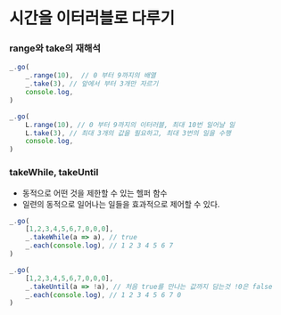 # 시간을 이터러블로 다루기

### range와 take의 재해석

```javascript
_.go(
    _.range(10),  // 0 부터 9까지의 배열
    _.take(3), // 앞에서 부터 3개만 자르기
    console.log,
)

_.go(
    L.range(10), // 0 부터 9까지의 이터러블, 최대 10번 일어날 일
    L.take(3), // 최대 3개의 값을 필요하고, 최대 3번의 일을 수행
    console.log,
)
```



### takeWhile, takeUntil

- 동적으로 어떤 것을 제한할 수 있는 헬퍼 함수
- 일련의 동적으로 일어나는 일들을 효과적으로 제어할 수 있다.

```javascript
_.go(
    [1,2,3,4,5,6,7,0,0,0],
    _.takeWhile(a => a), // true
    _.each(console.log), // 1 2 3 4 5 6 7
)

_.go(
    [1,2,3,4,5,6,7,0,0,0],
    _.takeUntil(a => !a), // 처음 true를 만나는 값까지 담는것 !0은 false
    _.each(console.log), // 1 2 3 4 5 6 7 0
)
```

